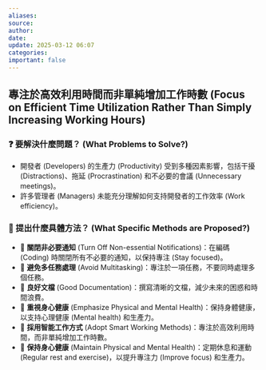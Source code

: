 ```yaml
---
aliases: 
source: 
author: 
date: 
update: 2025-03-12 06:07
categories: 
important: false
---
```

## 專注於高效利用時間而非單純增加工作時數 (Focus on Efficient Time Utilization Rather Than Simply Increasing Working Hours)

### ❓ 要解決什麼問題？ (What Problems to Solve?)

- 開發者 (Developers) 的生產力 (Productivity) 受到多種因素影響，包括干擾 (Distractions)、拖延 (Procrastination) 和不必要的會議 (Unnecessary meetings)。
- 許多管理者 (Managers) 未能充分理解如何支持開發者的工作效率 (Work efficiency)。

### 🧠 提出什麼具體方法？ (What Specific Methods are Proposed?)

- 🧠 **關閉非必要通知** (Turn Off Non-essential Notifications)：在編碼 (Coding) 時關閉所有不必要的通知，以保持專注 (Stay focused)。
- 🧠 **避免多任務處理** (Avoid Multitasking)：專注於一項任務，不要同時處理多個任務。
- 🧠 **良好文檔** (Good Documentation)：撰寫清晰的文檔，減少未來的困惑和時間浪費。
- 🧠 **重視身心健康** (Emphasize Physical and Mental Health)：保持身體健康，以支持心理健康 (Mental health) 和生產力。
- 🧠 **採用智能工作方式** (Adopt Smart Working Methods)：專注於高效利用時間，而非單純增加工作時數。
- 🧠 **保持身心健康** (Maintain Physical and Mental Health)：定期休息和運動 (Regular rest and exercise)，以提升專注力 (Improve focus) 和生產力。


